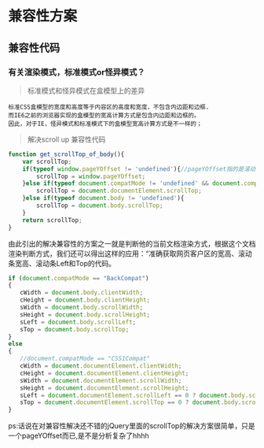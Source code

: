 # 兼容性方案

## 兼容性代码

### 有关渲染模式，标准模式or怪异模式？

>标准模式和怪异模式在盒模型上的差异

    标准CSS盒模型的宽度和高度等于内容区的高度和宽度，不包含内边距和边框.
    而IE6之前的浏览器实现的盒模型的宽高计算方式是包含内边距和边框的。
    因此，对于IE，怪异模式和标准模式下的盒模型宽高计算方式是不一样的；
> 解决scroll up 兼容性代码

```js
function get_scrollTop_of_body(){
    var scrollTop;
    if(typeof window.pageYOffset != 'undefined'){//pageYOffset指的是滚动条顶部到网页顶部的距离
        scrollTop = window.pageYOffset;
    }else if(typeof document.compatMode != 'undefined' && document.compatMode != 'BackCompat')        {//compatMode=='BackCompat'说明是怪异模式，compatMode=='CSS1Compat'说明是标准模式
        scrollTop = document.documentElement.scrollTop;
    }else if(typeof document.body != 'undefined'){
        scrollTop = document.body.scrollTop;
    }
    return scrollTop;
}
```

由此引出的解决兼容性的方案之一就是判断他的当前文档渲染方式，根据这个文档渲染判断方式，我们还可以得出这样的应用：“准确获取网页客户区的宽高、滚动条宽高、滚动条Left和Top的代码。

```js
if (document.compatMode == "BackCompat")
{
　　cWidth = document.body.clientWidth;
　　cHeight = document.body.clientHeight;
　　sWidth = document.body.scrollWidth;
　　sHeight = document.body.scrollHeight;
　　sLeft = document.body.scrollLeft;
　　sTop = document.body.scrollTop;
}
else
{
　　//document.compatMode == "CSS1Compat"
　　cWidth = document.documentElement.clientWidth;
　　cHeight = document.documentElement.clientHeight;
　　sWidth = document.documentElement.scrollWidth;
　　sHeight = document.documentElement.scrollHeight;
　　sLeft = document.documentElement.scrollLeft == 0 ? document.body.scrollLeft : document.documentElement.scrollLeft;
　　sTop = document.documentElement.scrollTop == 0 ? document.body.scrollTop : document.documentElement.scrollTop;
}
```
ps:话说在对兼容性解决还不错的jQuery里面的scrollTop的解决方案很简单，只是一个pageYOffset而已,是不是分析复杂了hhhh